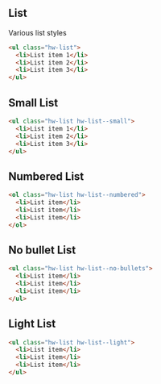 ## List

Various list styles

```html
<ul class="hw-list">
  <li>List item 1</li>
  <li>List item 2</li>
  <li>List item 3</li>
</ul>
```

## Small List

```html
<ul class="hw-list hw-list--small">
  <li>List item 1</li>
  <li>List item 2</li>
  <li>List item 3</li>
</ul>
```

## Numbered List

```html
<ol class="hw-list hw-list--numbered">
  <li>List item</li>
  <li>List item</li>
  <li>List item</li>
</ol>
```

## No bullet List

```html
<ul class="hw-list hw-list--no-bullets">
  <li>List item</li>
  <li>List item</li>
  <li>List item</li>
</ul>
```

## Light List

```html
<ul class="hw-list hw-list--light">
  <li>List item</li>
  <li>List item</li>
  <li>List item</li>
</ul>
```

